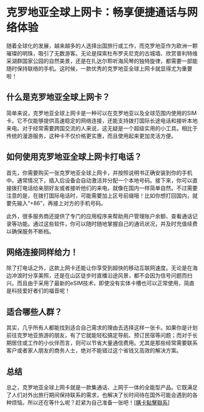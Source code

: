 # 克罗地亚全球上网卡：畅享便捷通话与网络体验

随着全球化的发展，越来越多的人选择出国旅行或工作，而克罗地亚作为欧洲一颗璀璨的明珠，吸引了无数游客。无论是探索杜布罗夫尼克的古城墙、欣赏普利特维采湖群国家公园的自然美景，还是在扎达尔聆听海风琴的独特旋律，都需要一部能随时保持联络的手机。这时候，一款优秀的克罗地亚全球上网卡就显得尤为重要啦！

## 什么是克罗地亚全球上网卡？

简单来说，克罗地亚全球上网卡是一种可以在克罗地亚以及全球范围内使用的SIM卡。它不仅能够提供高速稳定的网络连接，还能支持拨打国际长途电话和接听本地来电。对于经常需要跨国交流的人来说，这无疑是一个超级实用的小工具。相比于传统的漫游服务，这种卡不仅价格更实惠，而且使用起来更加灵活方便。

## 如何使用克罗地亚全球上网卡打电话？

首先，你需要购买一张克罗地亚全球上网卡，并按照说明书正确安装到你的手机中。通常情况下，插入后设备会自动激活并分配一个本地号码。接下来，你可以直接拨打电话给亲朋好友或者接听他们的来电，就像在国内一样简单自然。不过需要注意的是，在拨打国际电话时，可能需要加上区号前缀哦！比如你想打回国内，就要先输入“+86”，再接上对方的手机号码。

此外，很多服务商还提供了专门的应用程序来帮助用户管理账户余额、查看通话记录等功能。通过这些软件，你可以随时随地掌握自己的通讯状况，并及时充值续费以确保服务不断档。

## 网络连接同样给力！

除了打电话之外，这款上网卡还能让你享受到超快的移动互联网速度。无论是在海边冲浪时分享美照，还是在山区徒步时直播沿途风景，都不会因为信号问题而扫兴。而且由于采用了最新的eSIM技术，即使没有实体卡槽也可以正常使用，简直是科技爱好者们的福音呢！

## 适合哪些人群？

其实，几乎所有人都能找到适合自己需求的理由去选择这样一张卡。如果你是计划前往克罗地亚旅游的朋友，有了它就能轻松搞定导航、预订民宿等问题；而对于长期居住或工作的小伙伴而言，则可以节省大量通信费用。尤其是那些经常需要联系客户或者家人朋友的商务人士，绝对不能错过这个省钱又高效的解决方案。

## 总结

总之，克罗地亚全球上网卡就是一款集通话、上网于一体的全能型产品。它既满足了人们对外出旅行期间保持联系的需求，也解决了长时间待在国外可能会遇到的各种烦恼。所以还在等什么呢？赶紧为自己准备一张吧！[[購卡點擊聯系](https://t.me/s/esim1088)]
